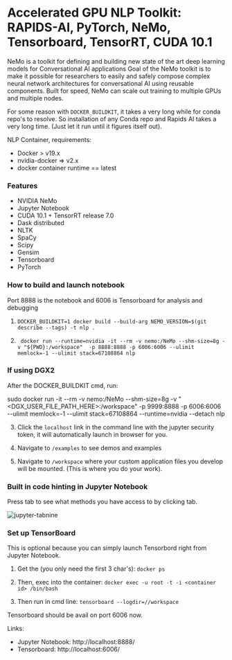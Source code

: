 # Accelerated GPU NLP Toolkit: RAPIDS-AI, PyTorch, NeMo, Tensorboard, TensorRT, CUDA 10.1
NeMo is a toolkit for defining and building new state of the art deep learning models for Conversational AI applications  Goal of the NeMo toolkit is to make it possible for researchers to easily and safely compose complex neural network architectures for conversational AI using reusable components. Built for speed, NeMo can scale out training to multiple GPUs and multiple nodes.

For some reason with `DOCKER_BUILDKIT`, it takes a very long while for conda repo's to resolve. So installation of any Conda repo and Rapids AI takes a very long time. (Just let it run until it figures itself out). 

NLP Container, requirements:

- Docker > v19.x
- nvidia-docker => v2.x
- docker container runtime == latest 


### Features

- NVIDIA NeMo
- Jupyter Notebook
- CUDA 10.1 + TensorRT release 7.0
- Dask distributed
- NLTK
- SpaCy
- Scipy
- Gensim
- Tensorboard
- PyTorch


### How to build and launch notebook
Port 8888 is the notebook and 6006 is Tensorboard for analysis and debugging

1. ``` DOCKER_BUILDKIT=1 docker build --build-arg NEMO_VERSION=$(git describe --tags) -t nlp . ```

2. ``` docker run --runtime=nvidia -it --rm -v nemo:/NeMo --shm-size=8g -v "${PWD}:/workspace"  -p 8888:8888 -p 6006:6006 --ulimit memlock=-1 --ulimit stack=67108864 nlp```

### If using DGX2

After the DOCKER_BUILDKIT cmd, run:

sudo docker run -it --rm -v nemo:/NeMo --shm-size=8g -v "<DGX_USER_FILE_PATH_HERE>:/workspace" -p 9999:8888 -p 6006:6006 --ulimit memlock=-1 --ulimit stack=67108864 --runtime=nvidia --detach nlp


3. Click the `localhost` link in the command line with the jupyter security token, it will automatically launch in browser for you.

4. Navigate to `/examples` to see demos and examples

5. Navigate to `/workspace` where your custom application files you develop will be mounted. (This is where you do your work).


### Built in code hinting in Jupyter Notebook ###

Press tab to see what methods you have access to by clicking tab.

![jupyter-tabnine](https://raw.githubusercontent.com/wenmin-wu/jupyter-tabnine/master/images/demo.gif)


### Set up TensorBoard

This is optional because you can simply launch Tensorbord right from Jupyter Notebook.

1. Get the <container id> (you only need the first 3 char's): ``` docker ps ```

2. Then, exec into the container: ``` docker exec -u root -t -i <container id> /bin/bash ```

3. Then run in cmd line: ``` tensorboard --logdir=//workspace ```

Tensorboard should be avail on port 6006 now.

Links:
  - Jupyter Notebook: http://localhost:8888/
  - Tensorboard: http://localhost:6006/
  
